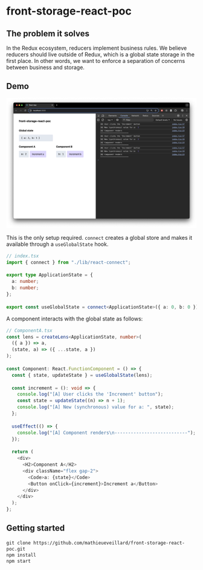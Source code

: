 # front-storage-react-poc

## The problem it solves

In the Redux ecosystem, reducers implement business rules. We believe reducers should live outside of Redux, which is a global state storage in the first place. In other words, we want to enforce a separation of concerns between business and storage.

## Demo

![Screen capture as a demo](/assets/images/front-storage-react-poc-screen-capture.png)

This is the only setup required. `connect` creates a global store and makes it available through a `useGlobalState` hook.

```typescript
// index.tsx
import { connect } from "./lib/react-connect";

export type ApplicationState = {
  a: number;
  b: number;
};

export const useGlobalState = connect<ApplicationState>({ a: 0, b: 0 });
```

A component interacts with the global state as follows:

```typescript
// ComponentA.tsx
const lens = createLens<ApplicationState, number>(
  ({ a }) => a,
  (state, a) => ({ ...state, a })
);

const Component: React.FunctionComponent = () => {
  const { state, updateState } = useGlobalState(lens);

  const increment = (): void => {
    console.log("[A] User clicks the 'Increment' button");
    const state = updateState((n) => n + 1);
    console.log("[A] New (synchronous) value for a: ", state);
  };

  useEffect(() => {
    console.log("[A] Component renders\n---------------------------");
  });

  return (
    <div>
      <H2>Component A</H2>
      <div className="flex gap-2">
        <Code>a: {state}</Code>
        <Button onClick={increment}>Increment a</Button>
      </div>
    </div>
  );
};
```

## Getting started

```
git clone https://github.com/mathieueveillard/front-storage-react-poc.git
npm install
npm start
```
